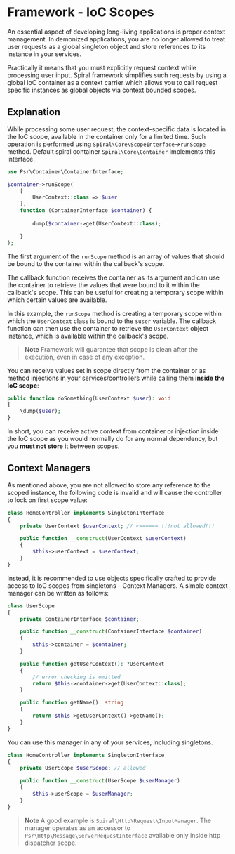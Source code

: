 # Framework - IoC Scopes

An essential aspect of developing long-living applications is proper context management. In demonized applications,
you are no longer allowed to treat user requests as a global singleton object and store references to its instance in your
services.

Practically it means that you must explicitly request context while processing user input. Spiral framework simplifies
such requests by using a global IoC container as a context carrier which allows you to call request specific instances
as global objects via context bounded scopes.

## Explanation

While processing some user request, the context-specific data is located in the IoC scope, available in the container
only for a limited time. Such operation is performed using `Spiral\Core\ScopeInterface`->`runScope` method. Default
spiral container `Spiral\Core\Container` implements this interface.

```php
use Psr\Container\ContainerInterface;

$container->runScope(
    [
        UserContext::class => $user
    ],
    function (ContainerInterface $container) {
    
        dump($container->get(UserContext::class);

    }
);
```

The first argument of the `runScope` method is an array of values that should be bound to the container within the 
callback's scope.

The callback function receives the container as its argument and can use the container to retrieve the values that were 
bound to it within the callback's scope. This can be useful for creating a temporary scope within which certain values 
are available.

In this example, the `runScope` method is creating a temporary scope within which the `UserContext` class is bound to the 
`$user` variable. The callback function can then use the container to retrieve the `UserContext` object instance, which 
is available within the callback's scope.

> **Note**
> Framework will guarantee that scope is clean after the execution, even in case of any exception.

You can receive values set in scope directly from the container or as method injections in your services/controllers
while calling them **inside the IoC scope**:

```php
public function doSomething(UserContext $user): void
{
    \dump($user);
}
```

In short, you can receive active context from container or injection inside the IoC scope as you would normally do
for any normal dependency, but you **must not store** it between scopes.

## Context Managers

As mentioned above, you are not allowed to store any reference to the scoped instance, the following code is invalid and
will cause the controller to lock on first scope value:

```php
class HomeController implements SingletonInterface
{
    private UserContext $userContext; // <====== !!!not allowed!!!

    public function __construct(UserContext $userContext)
    {
        $this->userContext = $userContext;
    }
}
```

Instead, it is recommended to use objects specifically crafted to provide access to IoC scopes from singletons - Context
Managers. A simple context manager can be written as follows:

```php
class UserScope
{
    private ContainerInterface $container;

    public function __construct(ContainerInterface $container)
    {
        $this->container = $container;
    }

    public function getUserContext(): ?UserContext
    {
        // error checking is omitted
        return $this->container->get(UserContext::class);
    }

    public function getName(): string
    {
        return $this->getUserContext()->getName();
    }
}
```

You can use this manager in any of your services, including singletons.

```php
class HomeController implements SingletonInterface
{
    private UserScope $userScope; // allowed

    public function __construct(UserScope $userManager)
    {
        $this->userScope = $userManager;
    }
}
```

> **Note**
> A good example is `Spiral\Http\Request\InputManager`. The manager operates as an accessor
> to `Psr\Http\Message\ServerRequestInterface` available only inside http dispatcher scope.
